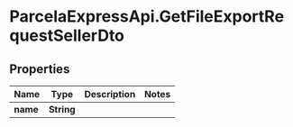 # ParcelaExpressApi.GetFileExportRequestSellerDto

## Properties

Name | Type | Description | Notes
------------ | ------------- | ------------- | -------------
**name** | **String** |  | 


